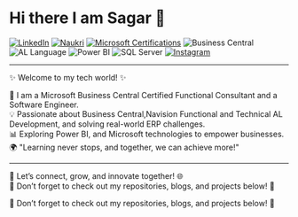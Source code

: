 # Hi there I am Sagar 👋

[![LinkedIn](https://img.shields.io/badge/LinkedIn-0A66C2?style=for-the-badge&logo=linkedin&logoColor=white)](https://www.linkedin.com/in/sagar-panthangi-914706222)
[![Naukri](https://img.shields.io/badge/Naukri-2C8EBB?style=for-the-badge&logo=naukri&logoColor=white)](https://www.naukri.com/mnjuser/profile)
[![Microsoft Certifications](https://img.shields.io/badge/Microsoft%20Certifications-0078D4?style=for-the-badge&logo=microsoft&logoColor=white)](https://learn.microsoft.com/en-us/users/sagarpanthangi-3799/)
![Business Central](https://img.shields.io/badge/Dynamics%20365%20BC-0089D6?style=for-the-badge&logo=microsoft&logoColor=white)
![AL Language](https://img.shields.io/badge/AL%20Language-512BD4?style=for-the-badge&logo=microsoft&logoColor=white)
![Power BI](https://img.shields.io/badge/Power%20BI-F2C811?style=for-the-badge&logo=powerbi&logoColor=black)
![SQL Server](https://img.shields.io/badge/SQL%20Server-CC2927?style=for-the-badge&logo=microsoftsqlserver&logoColor=white)
[![Instagram](https://img.shields.io/badge/Instagram-E4405F?style=for-the-badge&logo=instagram&logoColor=white)](https://www.instagram.com/miles_andModules/)





---

✨ Welcome to my tech world! ✨  

🚀 I am a Microsoft Business Central Certified Functional Consultant and a Software Engineer.  
💡 Passionate about Business Central,Navision Functional and Technical  AL Development, and solving real-world ERP challenges.  
📊 Exploring Power BI, and Microsoft technologies to empower businesses.  
🌍 "Learning never stops, and together, we can achieve more!"  

---

💬 Let’s connect, grow, and innovate together! 🌐  
📌 Don’t forget to check out my repositories, blogs, and projects below! 🚀

📌 Don’t forget to check out my repositories, blogs, and projects below! 🚀
